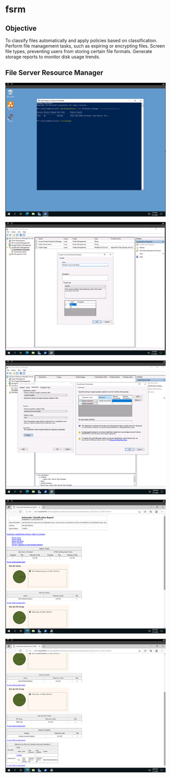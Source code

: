 # fsrm

## Objective
To classify files automatically and apply policies based on classification.
Perform file management tasks, such as expiring or encrypting files.
Screen file types, preventing users from storing certain file formats.
Generate storage reports to monitor disk usage trends.


## File Server Resource Manager


![fsrm001.png](./media/fsrm001.png)

![fsrm002.png](./media/fsrm002.png)

![fsrm003.png](./media/fsrm003.png)

![fsrm004.png](./media/fsrm004.png)

![fsrm005.png](./media/fsrm005.png)


